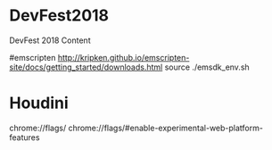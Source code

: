 # DevFest2018
DevFest 2018 Content


#emscripten
http://kripken.github.io/emscripten-site/docs/getting_started/downloads.html
source ./emsdk_env.sh

# Houdini
chrome://flags/ 
chrome://flags/#enable-experimental-web-platform-features